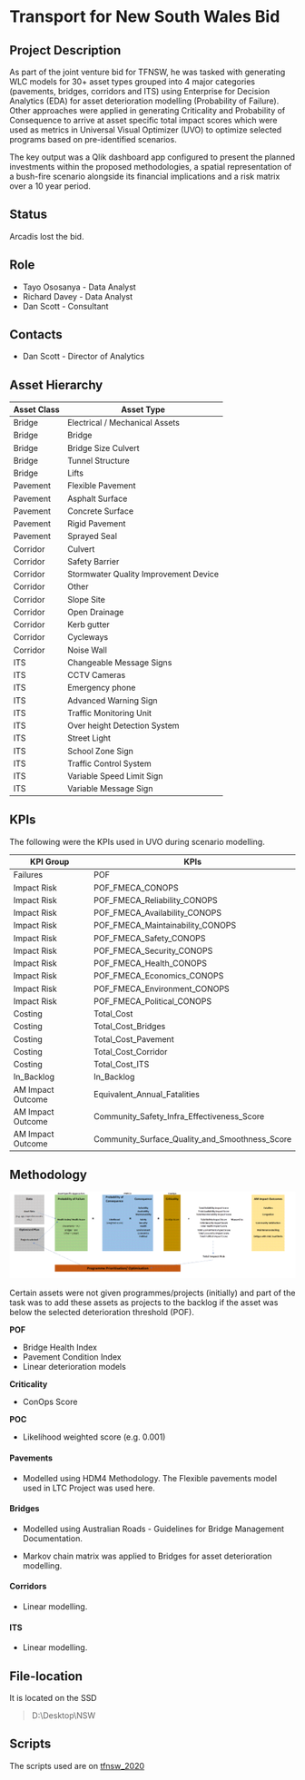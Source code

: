 # Transport for New South Wales Bid

## Project Description

As part of the joint venture bid for TFNSW, he was tasked with generating WLC models for 30+ asset types grouped into 4 major categories (pavements, bridges, corridors and ITS) using Enterprise for Decision Analytics (EDA) for asset deterioration modelling (Probability of Failure). Other approaches were applied in generating Criticality and Probability of Consequence to arrive at asset specific total impact scores which were used as metrics in Universal Visual Optimizer (UVO) to optimize selected programs based on pre-identified scenarios.

The key output was a Qlik dashboard app configured to present the planned investments within the proposed methodologies, a spatial representation of a bush-fire scenario alongside its financial implications and a risk matrix over a 10 year period.



## Status

Arcadis lost the bid.  



## Role

- Tayo Ososanya - Data Analyst
- Richard Davey - Data Analyst
- Dan Scott - Consultant

 

## Contacts 

- Dan Scott - Director of Analytics



## Asset Hierarchy

| Asset Class | Asset Type                             |
| ----------- | -------------------------------------- |
| Bridge      | Electrical / Mechanical Assets         |
| Bridge      | Bridge                                 |
| Bridge      | Bridge Size Culvert                    |
| Bridge      | Tunnel Structure                       |
| Bridge      | Lifts                                  |
| Pavement    | Flexible Pavement                      |
| Pavement    | Asphalt Surface                        |
| Pavement    | Concrete Surface                       |
| Pavement    | Rigid Pavement                         |
| Pavement    | Sprayed Seal                           |
| Corridor    | Culvert                                |
| Corridor    | Safety  Barrier                        |
| Corridor    | Stormwater  Quality Improvement Device |
| Corridor    | Other                                  |
| Corridor    | Slope  Site                            |
| Corridor    | Open  Drainage                         |
| Corridor    | Kerb  gutter                           |
| Corridor    | Cycleways                              |
| Corridor    | Noise  Wall                            |
| ITS         | Changeable  Message Signs              |
| ITS         | CCTV Cameras                           |
| ITS         | Emergency  phone                       |
| ITS         | Advanced  Warning Sign                 |
| ITS         | Traffic Monitoring Unit                |
| ITS         | Over  height Detection System          |
| ITS         | Street Light                           |
| ITS         | School  Zone Sign                      |
| ITS         | Traffic  Control System                |
| ITS         | Variable  Speed Limit Sign             |
| ITS         | Variable  Message Sign                 |



## KPIs 

The following were the KPIs used in UVO during scenario modelling.

| KPI Group         | KPIs                                           |
| ----------------- | ---------------------------------------------- |
| Failures          | POF                                            |
| Impact Risk       | POF_FMECA_CONOPS                               |
| Impact Risk       | POF_FMECA_Reliability_CONOPS                   |
| Impact Risk       | POF_FMECA_Availability_CONOPS                  |
| Impact Risk       | POF_FMECA_Maintainability_CONOPS               |
| Impact Risk       | POF_FMECA_Safety_CONOPS                        |
| Impact Risk       | POF_FMECA_Security_CONOPS                      |
| Impact Risk       | POF_FMECA_Health_CONOPS                        |
| Impact Risk       | POF_FMECA_Economics_CONOPS                     |
| Impact Risk       | POF_FMECA_Environment_CONOPS                   |
| Impact Risk       | POF_FMECA_Political_CONOPS                     |
| Costing           | Total_Cost                                     |
| Costing           | Total_Cost_Bridges                             |
| Costing           | Total_Cost_Pavement                            |
| Costing           | Total_Cost_Corridor                            |
| Costing           | Total_Cost_ITS                                 |
| In_Backlog        | In_Backlog                                     |
| AM Impact Outcome | Equivalent_Annual_Fatalities                   |
| AM Impact Outcome | Community_Safety_Infra_Effectiveness_Score     |
| AM Impact Outcome | Community_Surface_Quality_and_Smoothness_Score |



## Methodology

![img](./images/clip_image002.gif)

Certain assets were not given programmes/projects (initially) and part of the task was to add these assets as projects to the backlog if the asset was below the selected deterioration threshold (POF).

**POF**

- Bridge Health Index
- Pavement Condition Index
- Linear deterioration models

**Criticality**

- ConOps Score

**POC**

- Likelihood weighted score (e.g. 0.001)



#### Pavements

- Modelled using HDM4 Methodology. The Flexible pavements model used in LTC Project was used here. 

#### Bridges

- Modelled using Australian Roads - Guidelines for Bridge Management Documentation. 

- Markov chain matrix was applied to Bridges for asset deterioration modelling.

#### Corridors

- Linear modelling.

#### ITS

- Linear modelling.



## File-location

It is located on the SSD 

> D:\Desktop\NSW



## Scripts

The scripts used are on [tfnsw_2020](https://github.com/tayoso2/tfnsw_2020)

